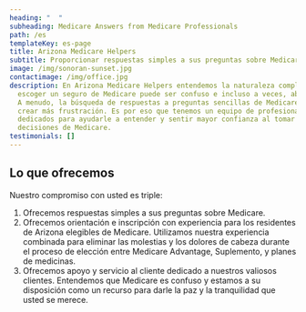 ```yaml
---
heading: "  "
subheading: Medicare Answers from Medicare Professionals
path: /es
templateKey: es-page
title: Arizona Medicare Helpers
subtitle: Proporcionar respuestas simples a sus preguntas sobre Medicare
image: /img/sonoran-sunset.jpg
contactimage: /img/office.jpg
description: En Arizona Medicare Helpers entendemos la naturaleza compleja que
  escoger un seguro de Medicare puede ser confuso e incluso a veces, abrumador.
  A menudo, la búsqueda de respuestas a preguntas sencillas de Medicare pueden
  crear más frustración. Es por eso que tenemos un equipo de profesionales
  dedicados para ayudarle a entender y sentir mayor confianza al tomar sus
  decisiones de Medicare.
testimonials: []
---
```

## Lo que ofrecemos

Nuestro compromiso con usted es triple:

1. Ofrecemos respuestas simples a sus preguntas sobre Medicare.
1. Ofrecemos orientación e inscripción con experiencia para los residentes de Arizona elegibles de Medicare. Utilizamos nuestra experiencia combinada para eliminar las molestias y los dolores de cabeza durante el proceso de elección entre Medicare Advantage, Suplemento, y planes de medicinas.
1. Ofrecemos apoyo y servicio al cliente dedicado a nuestros valiosos clientes. Entendemos que Medicare es confuso y estamos a su disposición como un recurso para darle la paz y la tranquilidad que usted se merece.
